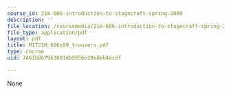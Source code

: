 ```yaml
---
course_id: 21m-606-introduction-to-stagecraft-spring-2009
description: ''
file_location: /coursemedia/21m-606-introduction-to-stagecraft-spring-2009/7461b0b7963601db585be20e8eb4ecdf_MIT21M_606s09_trousers.pdf
file_type: application/pdf
layout: pdf
title: MIT21M_606s09_trousers.pdf
type: course
uid: 7461b0b7963601db585be20e8eb4ecdf

---
```

None
